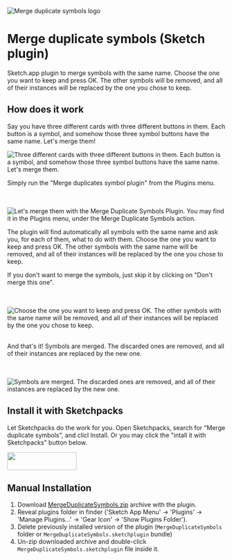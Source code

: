 <img src="https://github.com/oodesign/merge-duplicate-symbols/blob/master/Images/Hero.png" alt="Merge duplicate symbols logo"/>

# Merge duplicate symbols (Sketch plugin)

Sketch.app plugin to merge symbols with the same name. Choose the one you want to keep and press OK. The other symbols will be removed, and all of their instances will be replaced by the one you chose to keep.

## How does it work

Say you have three different cards with three different buttons in them. Each button is a symbol, and somehow those three symbol buttons have the same name. Let's merge them!

<img src="https://github.com/oodesign/merge-duplicate-symbols/blob/master/Images/SymbolsToMerge.PNG" alt="Three different cards with three different buttons in them. Each button is a symbol, and somehow those three symbol buttons have the same name. Let's merge them."/>
<br/>

Simply run the "Merge duplicates symbol plugin" from the Plugins menu.

<br/><br/>
<img src="https://github.com/oodesign/merge-duplicate-symbols/blob/master/Images/LaunchMergeDuplicateSymbolsPlugin.PNG" alt="Let's merge them with the Merge Duplicate Symbols Plugin. You may find it in the Plugins menu, under the Merge Duplicate Symbols action."/>
<br/>

The plugin will find automatically all symbols with the same name and ask you, for each of them, what to do with them. Choose the one you want to keep and press OK. The other symbols with the same name will be removed, and all of their instances will be replaced by the one you chose to keep.
<br/>

If you don't want to merge the symbols, just skip it by clicking on "Don't merge this one".

<br/><br/>
<img src="https://github.com/oodesign/merge-duplicate-symbols/blob/master/Images/MergesWindow.PNG" alt="Choose the one you want to keep and press OK. The other symbols with the same name will be removed, and all of their instances will be replaced by the one you chose to keep."/>
<br/><br/>

And that's it! Symbols are merged. The discarded ones are removed, and all of their instances are replaced by the new one.

<br/><br/>
<img src="https://github.com/oodesign/merge-duplicate-symbols/blob/master/Images/SymbolsMerged.PNG" alt="Symbols are merged. The discarded ones are removed, and all of their instances are replaced by the new one."/>

## Install it with Sketchpacks

Let Sketchpacks do the work for you. Open Sketchpacks, search for "Merge duplicate symbols", and clicl Install.
Or you may click the "intall it with Sketchpacks" button below.

<a href="https://sketchpacks.com/oodesign/merge-duplicate-symbols/install">
  <img width="160" height="41" src="http://sketchpacks-com.s3.amazonaws.com/assets/badges/sketchpacks-badge-install.png" >
</a>

## Manual Installation

1. Download [MergeDuplicateSymbols.zip](https://github.com/oodesign/merge-duplicate-symbols/archive/master.zip) archive with the plugin.
2. Reveal plugins folder in finder ('Sketch App Menu' -> 'Plugins' -> 'Manage Plugins...' -> 'Gear Icon' -> 'Show Plugins Folder').
3. Delete previously installed version of the plugin (`MergeDuplicateSymbols` folder or `MergeDuplicateSymbols.sketchplugin` bundle)
4. Un-zip downloaded archive and double-click `MergeDuplicateSymbols.sketchplugin` file inside it.

